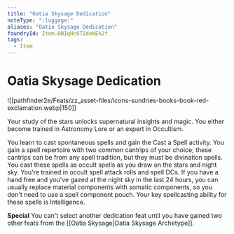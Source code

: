 ```yaml
---
title: "Oatia Skysage Dedication"
noteType: ":luggage:"
aliases: "Oatia Skysage Dedication"
foundryId: Item.0NIqHc6TZdoNEk2f
tags:
  - Item
---
```


# Oatia Skysage Dedication
![[pathfinder2e/Feats/zz_asset-files/icons-sundries-books-book-red-exclamation.webp|150]]

Your study of the stars unlocks supernatural insights and magic. You either become trained in Astronomy Lore or an expert in Occultism.

You learn to cast spontaneous spells and gain the Cast a Spell activity. You gain a spell repertoire with two common cantrips of your choice; these cantrips can be from any spell tradition, but they must be divination spells. You cast these spells as occult spells as you draw on the stars and night sky. You're trained in occult spell attack rolls and spell DCs. If you have a hand free and you've gazed at the night sky in the last 24 hours, you can usually replace material components with somatic components, so you don't need to use a spell component pouch. Your key spellcasting ability for these spells is Intelligence.

**Special** You can't select another dedication feat until you have gained two other feats from the [[Oatia Skysage|Oatia Skysage Archetype]].
